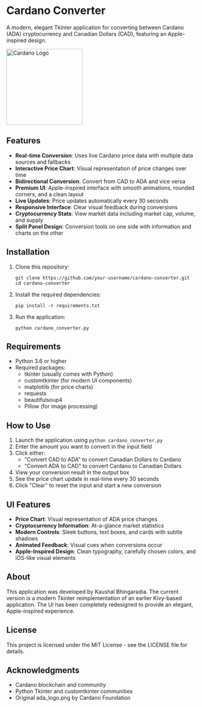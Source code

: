 # Cardano Converter

A modern, elegant Tkinter application for converting between Cardano (ADA) cryptocurrency and Canadian Dollars (CAD), featuring an Apple-inspired design.

<img src="https://res.coinpaper.com/coinpaper/cardano_ada_logo_d684df0304.png" width="200" title="Cardano Logo" alt="Cardano Logo"/>

## Features

- **Real-time Conversion**: Uses live Cardano price data with multiple data sources and fallbacks
- **Interactive Price Chart**: Visual representation of price changes over time
- **Bidirectional Conversion**: Convert from CAD to ADA and vice versa
- **Premium UI**: Apple-inspired interface with smooth animations, rounded corners, and a clean layout
- **Live Updates**: Price updates automatically every 30 seconds
- **Responsive Interface**: Clear visual feedback during conversions
- **Cryptocurrency Stats**: View market data including market cap, volume, and supply
- **Split Panel Design**: Conversion tools on one side with information and charts on the other

## Installation

1. Clone this repository:
   ```
   git clone https://github.com/your-username/cardano-converter.git
   cd cardano-converter
   ```

2. Install the required dependencies:
   ```
   pip install -r requirements.txt
   ```

3. Run the application:
   ```
   python cardano_converter.py
   ```

## Requirements

- Python 3.6 or higher
- Required packages:
  - tkinter (usually comes with Python)
  - customtkinter (for modern UI components)
  - matplotlib (for price charts)
  - requests
  - beautifulsoup4
  - Pillow (for image processing)

## How to Use

1. Launch the application using `python cardano_converter.py`
2. Enter the amount you want to convert in the input field
3. Click either:
   - "Convert CAD to ADA" to convert Canadian Dollars to Cardano
   - "Convert ADA to CAD" to convert Cardano to Canadian Dollars
4. View your conversion result in the output box
5. See the price chart update in real-time every 30 seconds
6. Click "Clear" to reset the input and start a new conversion

## UI Features

- **Price Chart**: Visual representation of ADA price changes
- **Cryptocurrency Information**: At-a-glance market statistics 
- **Modern Controls**: Sleek buttons, text boxes, and cards with subtle shadows
- **Animated Feedback**: Visual cues when conversions occur
- **Apple-Inspired Design**: Clean typography, carefully chosen colors, and iOS-like visual elements

## About

This application was developed by Kaushal Bhingaradia. The current version is a modern Tkinter reimplementation of an earlier Kivy-based application. The UI has been completely redesigned to provide an elegant, Apple-inspired experience.

## License

This project is licensed under the MIT License - see the LICENSE file for details.

## Acknowledgments

- Cardano blockchain and community
- Python Tkinter and customtkinter communities
- Original ada_logo.png by Cardano Foundation
